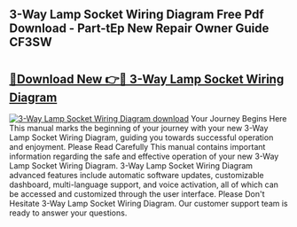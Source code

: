 ## 3-Way Lamp Socket Wiring Diagram Free Pdf Download - Part-tEp New Repair Owner Guide CF3SW

# <h2><a href="http://dfhq38x.blite.top/?on=3-Way+Lamp+Socket+Wiring+Diagram">🔗Download New 👉🔴 3-Way Lamp Socket Wiring Diagram</a></h2>

[![3-Way Lamp Socket Wiring Diagram download](https://i.imgur.com/lujVjoI.png)](http://dfhq38x.blite.top/?on=3-Way+Lamp+Socket+Wiring+Diagram)
Your Journey Begins Here This manual marks the beginning of your journey with your new 3-Way Lamp Socket Wiring Diagram, guiding you towards successful operation and enjoyment. Please Read Carefully This manual contains important information regarding the safe and effective operation of your new 3-Way Lamp Socket Wiring Diagram. 3-Way Lamp Socket Wiring Diagram advanced features include automatic software updates, customizable dashboard, multi-language support, and voice activation, all of which can be accessed and customized through the user interface. Please Don't Hesitate 3-Way Lamp Socket Wiring Diagram. Our customer support team is ready to answer your questions.
